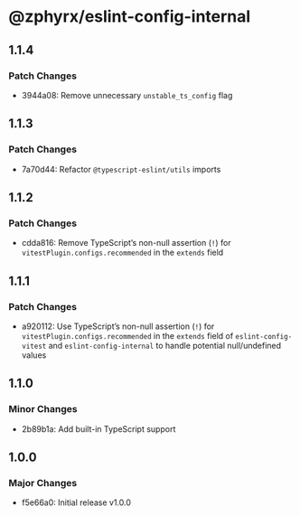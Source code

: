 # @zphyrx/eslint-config-internal

## 1.1.4

### Patch Changes

- 3944a08: Remove unnecessary `unstable_ts_config` flag

## 1.1.3

### Patch Changes

- 7a70d44: Refactor `@typescript-eslint/utils` imports

## 1.1.2

### Patch Changes

- cdda816: Remove TypeScript’s non-null assertion (`!`) for `vitestPlugin.configs.recommended` in the `extends` field

## 1.1.1

### Patch Changes

- a920112: Use TypeScript’s non-null assertion (`!`) for `vitestPlugin.configs.recommended` in the `extends` field of `eslint-config-vitest` and `eslint-config-internal` to handle potential null/undefined values

## 1.1.0

### Minor Changes

- 2b89b1a: Add built-in TypeScript support

## 1.0.0

### Major Changes

- f5e66a0: Initial release v1.0.0
